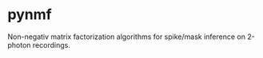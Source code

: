 # pynmf
Non-negativ matrix factorization algorithms for spike/mask inference on 2-photon recordings. 
